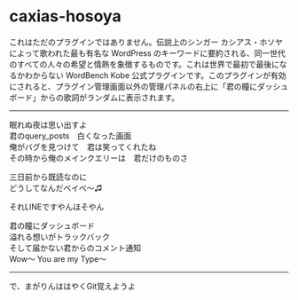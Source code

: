 caxias-hosoya
=============

これはただのプラグインではありません。伝説上のシンガー カシアス・ホソヤによって歌われた最も有名な WordPress のキーワードに要約される、同一世代のすべての人々の希望と情熱を象徴するものです。これは世界で最初で最後になるかわからない WordBench Kobe 公式プラグインです。このプラグインが有効にされると、プラグイン管理画面以外の管理パネルの右上に「君の瞳にダッシュボード」からの歌詞がランダムに表示されます。

---------------------------------------

眠れぬ夜は思い出すよ  
君のquery_posts　白くなった画面  
俺がバグを見つけて　君は笑ってくれたね  
その時から俺のメインクエリーは　君だけのものさ

三日前から既読なのに  
どうしてなんだベイべ〜♫

それLINEですやんほそやん

君の瞳にダッシュボード  
溢れる想いがトラックバック  
そして届かない君からのコメント通知  
Wow〜 You are my Type〜  

---------------------------------------

で、まがりんははやくGit覚えようよ